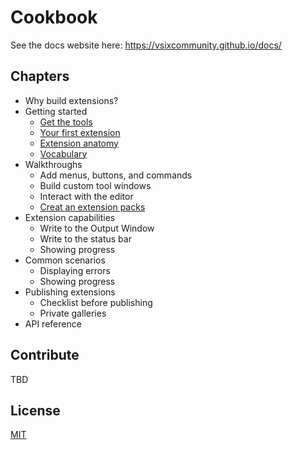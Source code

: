# Cookbook

See the docs website here: <https://vsixcommunity.github.io/docs/>

## Chapters

* Why build extensions?
* Getting started
  * [Get the tools](getting-started/get-the-tools.md)
  * [Your first extension](getting-started/your-first-extension.md)
  * [Extension anatomy](getting-started/extension-anatomy.md)
  * [Vocabulary](getting-started/vocabulary.md)
* Walkthroughs
  * Add menus, buttons, and commands
  * Build custom tool windows
  * Interact with the editor
  * [Creat an extension packs](https://docs.microsoft.com/visualstudio/extensibility/walkthough-create-extension-pack)
* Extension capabilities
  * Write to the Output Window
  * Write to the status bar
  * Showing progress
* Common scenarios
  * Displaying errors
  * Showing progress
* Publishing extensions
  * Checklist before publishing
  * Private galleries
* API reference

## Contribute

TBD

## License

[MIT](LICENSE)
